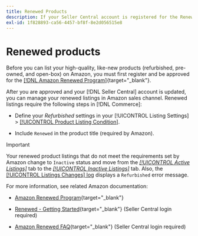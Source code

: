 ```yaml
---
title: Renewed Products
description: If your Seller Central account is registered for the Renewed Program,  you can manage your renewed listings in Amazon Sales Channel.
exl-id: 1f828893-ca56-4457-bf8f-8e2d056515e8
---
```

# Renewed products

Before you can list your high-quality, like-new products (refurbished, pre-owned, and open-box) on Amazon, you must first register and be approved for the [[!DNL Amazon Renewed Program]](https://sell.amazon.com/programs/renewed.html){target="_blank"}.

After you are approved and your [!DNL Seller Central] account is updated, you can manage your renewed listings in Amazon sales channel. Renewed listings require the following steps in [!DNL Commerce]:

- Define your _Refurbished_ settings in your [!UICONTROL Listing Settings] > [[!UICONTROL Product Listing Condition]](./product-listing-condition.md).

- Include `Renewed` in the product title (required by Amazon).

>[!IMPORTANT]
>
>Your renewed product listings that do not meet the requirements set by Amazon change to `Inactive` status and move from the *[[!UICONTROL Active Listings]](./active-listings.md)* tab to the *[[!UICONTROL Inactive Listings]](./inactive-listings.md)* tab. Also, the [[!UICONTROL Listings Changes] log](./listing-changes-log.md) displays a `Refurbished` error message.

For more information, see related Amazon documentation:

- [Amazon Renewed Program](https://sell.amazon.com/programs/renewed.html){target="_blank"}

- [Renewed - Getting Started](https://sellercentral.amazon.com/gp/help/help.html/?itemID=201648580){target="_blank"} (Seller Central login required)

- [Amazon Renewed FAQ](https://sellercentral.amazon.com/gp/help/help.html?itemID=202190060){target="_blank"} (Seller Central login required)
